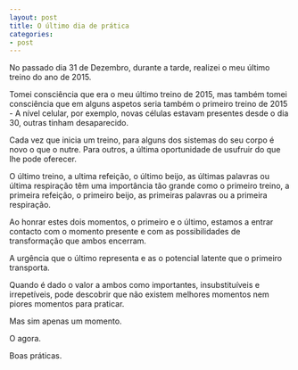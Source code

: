 ```yaml
---
layout: post
title: O último dia de prática
categories:
- post
---
```

No passado dia 31 de Dezembro, durante a tarde, realizei o meu último treino do ano de 2015.

Tomei consciência que era o meu último treino de 2015, mas também tomei consciência que em alguns aspetos seria também o primeiro treino de 2015 - A nível celular, por exemplo, novas células estavam presentes desde o dia 30, outras tinham desaparecido. 

Cada vez que inicia um treino, para alguns dos sistemas do seu corpo é novo o que o nutre. Para outros, a última oportunidade de usufruir do que lhe pode oferecer. 

O último treino, a ultima refeição, o último beijo, as últimas palavras ou última respiração têm uma importância tão grande como o primeiro treino, a primeira refeição, o primeiro beijo, as primeiras palavras ou a primeira respiração. 

Ao honrar estes dois momentos, o primeiro e o último, estamos a entrar contacto com o momento presente e com as possibilidades de transformação que ambos encerram. 

A urgência que o último representa e as o potencial latente que o primeiro transporta. 

Quando é dado o valor a ambos como importantes, insubstituíveis e irrepetíveis,  pode descobrir que não existem melhores momentos nem piores momentos para praticar. 

Mas sim apenas um momento.

O agora.

Boas práticas.